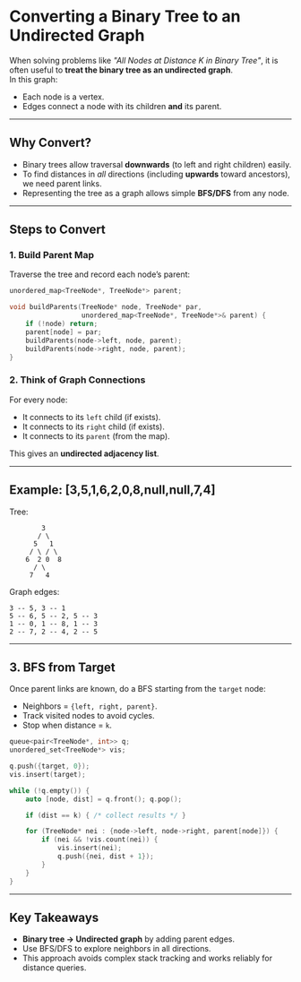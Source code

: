 # Converting a Binary Tree to an Undirected Graph

When solving problems like *"All Nodes at Distance K in Binary Tree"*, it is often useful to **treat the binary tree as an undirected graph**.  
In this graph:
- Each node is a vertex.
- Edges connect a node with its children **and** its parent.

---

## Why Convert?
- Binary trees allow traversal **downwards** (to left and right children) easily.  
- To find distances in *all* directions (including **upwards** toward ancestors), we need parent links.  
- Representing the tree as a graph allows simple **BFS/DFS** from any node.

---

## Steps to Convert

### 1. Build Parent Map
Traverse the tree and record each node’s parent:
```cpp
unordered_map<TreeNode*, TreeNode*> parent;

void buildParents(TreeNode* node, TreeNode* par, 
                  unordered_map<TreeNode*, TreeNode*>& parent) {
    if (!node) return;
    parent[node] = par;
    buildParents(node->left, node, parent);
    buildParents(node->right, node, parent);
}
````

### 2. Think of Graph Connections

For every node:

* It connects to its `left` child (if exists).
* It connects to its `right` child (if exists).
* It connects to its `parent` (from the map).

This gives an **undirected adjacency list**.

---

## Example: \[3,5,1,6,2,0,8,null,null,7,4]

Tree:

```
        3
       / \
      5   1
     / \ / \
    6  2 0  8
      / \
     7   4
```

Graph edges:

```
3 -- 5, 3 -- 1
5 -- 6, 5 -- 2, 5 -- 3
1 -- 0, 1 -- 8, 1 -- 3
2 -- 7, 2 -- 4, 2 -- 5
```

---

## 3. BFS from Target

Once parent links are known, do a BFS starting from the `target` node:

* Neighbors = `{left, right, parent}`.
* Track visited nodes to avoid cycles.
* Stop when distance = `k`.

```cpp
queue<pair<TreeNode*, int>> q;
unordered_set<TreeNode*> vis;

q.push({target, 0});
vis.insert(target);

while (!q.empty()) {
    auto [node, dist] = q.front(); q.pop();

    if (dist == k) { /* collect results */ }

    for (TreeNode* nei : {node->left, node->right, parent[node]}) {
        if (nei && !vis.count(nei)) {
            vis.insert(nei);
            q.push({nei, dist + 1});
        }
    }
}
```

---

## Key Takeaways

* **Binary tree → Undirected graph** by adding parent edges.
* Use BFS/DFS to explore neighbors in all directions.
* This approach avoids complex stack tracking and works reliably for distance queries.
